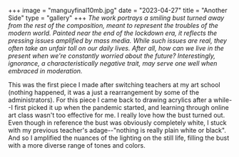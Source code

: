 +++
image = "manguyfinal10mb.jpg"
date = "2023-04-27"
title = "Another Side"
type = "gallery" 
+++
*The work portrays a smiling bust turned away from the rest of the composition, meant to represent the troubles of the modern world. Painted near the end of the lockdown era, it reflects the pressing issues amplified by mass media. While such issues are real, they often take an unfair toll on our daily lives. After all, how can we live in the present when we're constantly worried about the future? Interestingly, ignorance, a characteristically negative trait, may serve one well when embraced in moderation.*

This was the first piece I made after switching teachers at my art school (nothing happened, it was a just a rearrangement by some of the administrators). For this piece I came back to drawing acrylics after a while--I first picked it up when the pandemic started, and learning through online art class wasn't too effective for me. I really love how the bust turned out. Even though in reference the bust was obviously completely white, I stuck with my previous teacher's adage--"nothing is really plain white or black". And so I amplified the nuances of the lighting on the still life, filling the bust with a more diverse range of tones and colors. 
